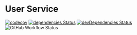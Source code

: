 # User Service

[![codecov](https://img.shields.io/codecov/c/gh/marcobiedermann/user-service)](https://codecov.io/gh/marcobiedermann/user-service)
[![dependencies Status](https://img.shields.io/david/marcobiedermann/user-service)](https://david-dm.org/marcobiedermann/user-service)
[![devDependencies Status](https://img.shields.io/david/dev/marcobiedermann/user-service)](https://david-dm.org/marcobiedermann/user-service?type=dev)
![GitHub Workflow Status](https://img.shields.io/github/workflow/status/marcobiedermann/user-service/CI)
